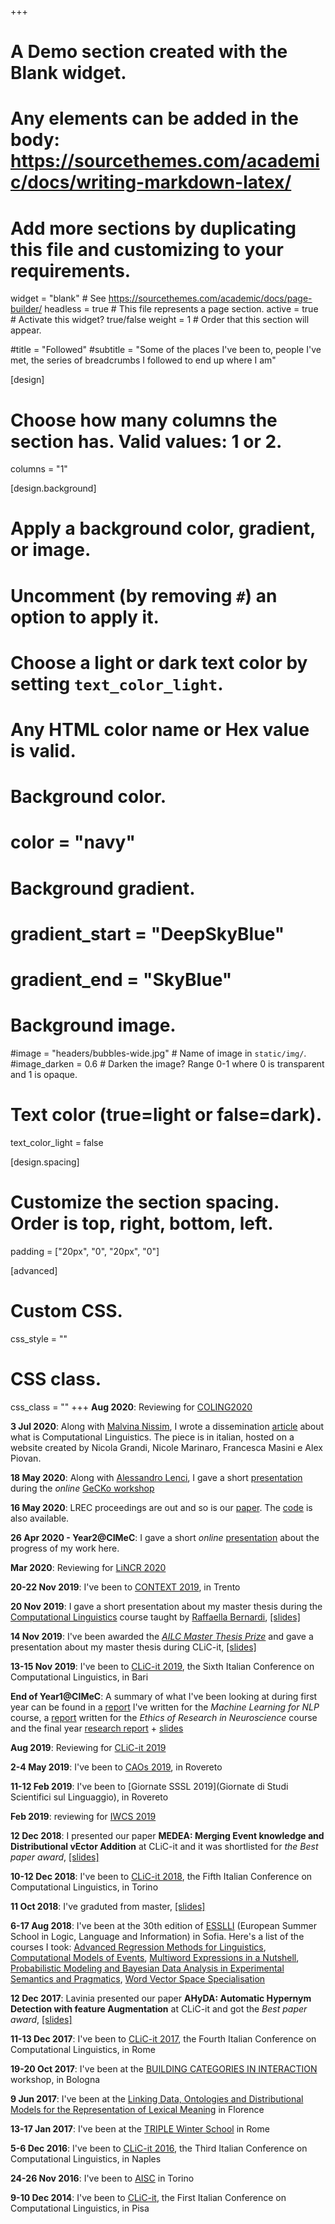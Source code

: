 +++
# A Demo section created with the Blank widget.
# Any elements can be added in the body: https://sourcethemes.com/academic/docs/writing-markdown-latex/
# Add more sections by duplicating this file and customizing to your requirements.

widget = "blank"  # See https://sourcethemes.com/academic/docs/page-builder/
headless = true  # This file represents a page section.
active = true  # Activate this widget? true/false
weight = 1  # Order that this section will appear.

#title = "Followed"
#subtitle = "Some of the places I've been to, people I've met, the series of breadcrumbs I followed to end up where I am"

[design]
  # Choose how many columns the section has. Valid values: 1 or 2.
  columns = "1"

[design.background]
  # Apply a background color, gradient, or image.
  #   Uncomment (by removing `#`) an option to apply it.
  #   Choose a light or dark text color by setting `text_color_light`.
  #   Any HTML color name or Hex value is valid.

  # Background color.
  # color = "navy"
  
  # Background gradient.
  # gradient_start = "DeepSkyBlue"
  # gradient_end = "SkyBlue"
  
  # Background image.
  #image = "headers/bubbles-wide.jpg"  # Name of image in `static/img/`.
  #image_darken = 0.6  # Darken the image? Range 0-1 where 0 is transparent and 1 is opaque.

  # Text color (true=light or false=dark).
  text_color_light = false

[design.spacing]
  # Customize the section spacing. Order is top, right, bottom, left.
  padding = ["20px", "0", "20px", "0"]

[advanced]
 # Custom CSS. 
 css_style = ""
 
 # CSS class.
 css_class = ""
+++
**Aug 2020**: Reviewing for [COLING2020](https://coling2020.org/)

**3 Jul 2020**: Along with [Malvina Nissim](https://malvinanissim.github.io/), I wrote a dissemination [article](https://www.linguisticamente.org/ma-un-computer-mi-capisce-cose-e-a-cosa-serve-la-linguistica-computazionale/) about what is Computational Linguistics. The piece is in italian, hosted on a website created by Nicola Grandi, Nicole Marinaro, Francesca Masini e Alex Piovan.

**18 May 2020**: Along with [Alessandro Lenci](https://people.unipi.it/alessandro_lenci/), I gave a short [presentation](../files/GeCKo_sdm.pdf) during the _online_ [GeCKo workshop](https://sites.google.com/view/gecko2020/home)

**16 May 2020**: LREC proceedings are out and so is our [paper](http://www.lrec-conf.org/proceedings/lrec2020/pdf/2020.lrec-1.700.pdf). The [code](https://github.com/ellepannitto/tfe) is also available.

**26 Apr 2020 - Year2@CIMeC**: I gave a short _online_ [presentation](../files/Year2thesisproposal.pdf) about the progress of my work here.

**Mar 2020**: Reviewing for [LiNCR 2020](https://lincr2020.github.io/)

**20-22 Nov 2019**: I've been to [CONTEXT 2019](http://context19.disi.unitn.it/), in Trento

**20 Nov 2019**: I gave a short presentation about my master thesis during the [Computational Linguistics](http://disi.unitn.it/~bernardi/Courses/CL/19-20.html) course taught by [Raffaella Bernardi](http://disi.unitn.it/~bernardi/), [[slides]](../files/slides_CL.pdf)

**14 Nov 2019**: I've been awarded the [_AILC Master Thesis Prize_](http://www.ai-lc.it/premi/best-master-thesis-emanuele-pianta/) and gave a presentation about my master thesis during CLiC-it, [[slides]](../files/slides_clic2019.pdf)

**13-15 Nov 2019**: I've been to [CLiC-it 2019](http://clic2019.di.uniba.it/),  the Sixth Italian Conference on Computational Linguistics, in Bari

**End of Year1@CIMeC**: A summary of what I've been looking at during first year can be found in a [report](../files/ML_for_NLP_report.pdf) I've written for the _Machine Learning for NLP_ course, a [report](../files/ethics.pdf) written for the _Ethics of Research in Neuroscience_ course and the final year [research report](../files/Year1Report.pdf) + [slides](../files/Year1Report_slides.pdf)

**Aug 2019**: Reviewing for [CLiC-it 2019](http://clic2019.di.uniba.it/)

**2-4 May 2019**: I've been to [CAOs 2019](https://event.unitn.it/2019/cimec-caos/), in Rovereto

**11-12 Feb 2019**: I've been to [Giornate SSSL 2019](Giornate di Studi Scientifici sul Linguaggio), in Rovereto

**Feb 2019**: reviewing for [IWCS 2019](https://sites.google.com/view/iwcs2019/home)

**12 Dec 2018**: I presented our paper **MEDEA: Merging Event knowledge and Distributional vEctor Addition** at CLiC-it and it was shortlisted for _the Best paper award_, [[slides]](../files/MEDEA_slides.pdf)

**10-12 Dec 2018**: I've been to [CLiC-it 2018](http://clic2018.di.unito.it/en/home-2/),  the Fifth Italian Conference on Computational Linguistics, in Torino

**11 Oct 2018**: I've graduted from master, [[slides]](../files/slides_master.pdf)

**6-17 Aug 2018**: I've been at the 30th edition of [ESSLLI](http://esslli2018.folli.info/) (European Summer School in Logic, Language and Information) in Sofia. Here's a list of the courses I took: 
[Advanced Regression Methods for Linguistics](http://esslli2018.folli.info/advanced-regression-methods-for-linguistics/),
[Computational Models of Events](http://esslli2018.folli.info/computational-models-of-events/),
[Multiword Expressions in a Nutshell](http://esslli2018.folli.info/multiword-expressions-in-a-nutshell/),
[Probabilistic Modeling and Bayesian Data Analysis in Experimental Semantics and Pragmatics](http://esslli2018.folli.info/probabilistic-modeling-and-bayesian-data-analysis/),
[Word Vector Space Specialisation](http://esslli2018.folli.info/word-vector-space-specialisation/)

**12 Dec 2017**: Lavinia presented our paper **AHyDA: Automatic Hypernym Detection with feature Augmentation** at CLiC-it and got the _Best paper award_, [[slides]](../files/AHyDA_slides.pdf)

**11-13 Dec 2017**: I've been to [CLiC-it 2017](http://sag.art.uniroma2.it/clic2017/en/home-2/),  the Fourth Italian Conference on Computational Linguistics, in Rome

**19-20 Oct 2017**: I've been at the [BUILDING CATEGORIES IN INTERACTION](https://categorization.weebly.com/#) workshop, in Bologna

**9 Jun 2017**: I've been at the [Linking Data, Ontologies and Distributional Models for the Representation of Lexical Meaning](https://www.dottoratofilletlin.unifi.it/upload/sub/iniziative-2017/workshop-locandina-blu.pdf) in Florence

**13-17 Jan 2017**: I've been at the [TRIPLE Winter School](https://triplelab.wordpress.com/programma/) in Rome

**5-6 Dec 2016**: I've been to [CLiC-it 2016](http://clic-it2016.dieti.unina.it/index.php/en/), the Third Italian Conference on Computational Linguistics, in Naples

**24-26 Nov 2016**: I've been to [AISC](http://www.aisc-net.org/home/2016/03/05/aisc-2016-torino/) in Torino

**9-10 Dec 2014**: I've been to [CLiC-it](http://clic2014.fileli.unipi.it/en/#), the First Italian Conference on Computational Linguistics, in Pisa
